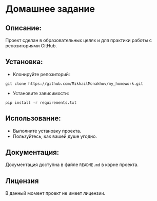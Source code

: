 # Домашнее задание

## Описание:

Проект сделан в образовательных целях и для практики работы с репозиториями GitHub.

## Установка:

+ Клонируйте репозиторий:
```
git clone https://github.com/MikhailMonakhov/my_homework.git
```
+ Установите зависимости:
```
pip install -r requirements.txt
```
## Использование:

- Выполните установку проекта.
- Пользуйтесь, как вашей душе угодно.

## Документация:

Документация доступна в файле `README.md` в корне проекта.

## Лицензия

В данный момент проект не имеет лицензии.